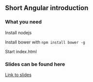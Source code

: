 ## Short Angular introduction

### What you need
Install nodejs

Install bower with ```npm install bower -g```

Start index.html

### Slides can be found here
[Link to slides](http://slides.com/frankbo/deck)
